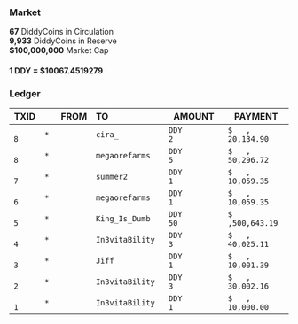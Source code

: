 ### Market
**67** DiddyCoins in Circulation\
**9,933** DiddyCoins in Reserve\
**$100,000,000** Market Cap

#### **1 DDY = $10067.4519279**

### Ledger
|TXID   |FROM              |TO                |AMOUNT           |PAYMENT          |
|-------|-----------------:|:-----------------|-----------------|-----------------|
|`    8`|`*               `|`cira_           `|`DDY           2`|`$   , 20,134.90`|#
|`    8`|`*               `|`megaorefarms    `|`DDY           5`|`$   , 50,296.72`|#
|`    7`|`*               `|`summer2         `|`DDY           1`|`$   , 10,059.35`|#
|`    6`|`*               `|`megaorefarms    `|`DDY           1`|`$   , 10,059.35`|#
|`    5`|`*               `|`King_Is_Dumb    `|`DDY          50`|`$   ,500,643.19`|#
|`    4`|`*               `|`In3vitaBility   `|`DDY           3`|`$   , 40,025.11`|#
|`    3`|`*               `|`Jiff            `|`DDY           1`|`$   , 10,001.39`|#
|`    2`|`*               `|`In3vitaBility   `|`DDY           3`|`$   , 30,002.16`|#
|`    1`|`*               `|`In3vitaBility   `|`DDY           1`|`$   , 10,000.00`|#
